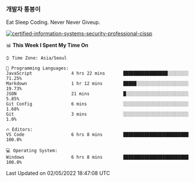 ### 개발자 통붕이
Eat Sleep Coding.
Never Never Giveup.

[![certified-information-systems-security-professional-cissp](https://user-images.githubusercontent.com/44606727/157613689-acd84ec6-5f8f-4e79-89d9-a8d51f033634.png)](https://www.credly.com/badges/f394a010-85a0-450b-9136-8043af01d71c/public_url)

<!--START_SECTION:waka-->
📊 **This Week I Spent My Time On** 

```text
⌚︎ Time Zone: Asia/Seoul

💬 Programming Languages: 
JavaScript               4 hrs 22 mins       █████████████████░░░░░░░░   71.25% 
Markdown                 1 hr 12 mins        █████░░░░░░░░░░░░░░░░░░░░   19.73% 
JSON                     21 mins             █░░░░░░░░░░░░░░░░░░░░░░░░   5.85% 
Git Config               6 mins              ░░░░░░░░░░░░░░░░░░░░░░░░░   1.68% 
Git                      3 mins              ░░░░░░░░░░░░░░░░░░░░░░░░░   1.0%

🔥 Editors: 
VS Code                  6 hrs 8 mins        █████████████████████████   100.0%

💻 Operating System: 
Windows                  6 hrs 8 mins        █████████████████████████   100.0%

```


 Last Updated on 02/05/2022 18:47:08 UTC
<!--END_SECTION:waka-->
